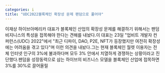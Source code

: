 ```yaml
---
categories: i
title: "UDC2022블록체인 확장성 문제 팬덤으로 풀어야"
---
```

이재상 하이브아메리카 대표가 블록체인 산업의 확장성 문제를 해결하기 위해서는 팬덤 비지니스의 특성을 접목해야 한다는 견해를 내놨다.이 대표는 23일 "업비트 개발자 컨퍼런스(UDC) 2022"에서 "최근 디파이, DAO, P2E, NFT가 등장했지만 여전히 확장성에는 어려움을 겪고 있다"며 이런 의견을 내놨다.그는 현재 블록체인 월렛 이용자는 전체 인터넷 인구의 3%에 불과하다며 모두 3% 안에서 치열하게 경쟁하는 상황이라고 진단했다.팬덤을 성장동력으로 삼는 하이브의 비즈니스 모델을 블록체인 산업에 접목하면 3%를 30%로 끌어올릴